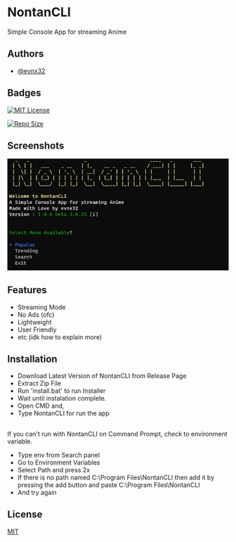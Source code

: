
# NontanCLI

Simple Console App for streaming Anime


## Authors

- [@evnx32](https://www.github.com/evnx32)


## Badges

[![MIT License](https://img.shields.io/bower/l/Mi?style=for-the-badge)](https://choosealicense.com/licenses/mit/) 

[![Repo Size](https://img.shields.io/github/repo-size/evnx32/NontanCLI?style=for-the-badge)](https://img.shields.io/github/repo-size/evnx32/NontanCLI?style=for-the-badge)


## Screenshots

![App Screenshot](https://raw.githubusercontent.com/evnx32/NontanCLI/main/Image/Screenshot%202023-04-08%20081138.png)


## Features

- Streaming Mode
- No Ads (ofc)
- Lightweight
- User Friendly
- etc (idk how to explain more)


## Installation

- Download Latest Version of NontanCLI from Release Page
- Extract Zip File
- Run 'install.bat' to run Installer
- Wait until instalation complete.
- Open CMD and,
- Type NontanCLI for run the app
##

If you can't run with NontanCLI on Command Prompt, check to environment variable.

- Type env from Search panel 
- Go to Environment Variables
- Select Path and press 2x
- If there is no path named C:\Program Files\NontanCLI then add it by pressing the add button and paste C:\Program Files\NontanCLI
- And try again



## License

[MIT](https://choosealicense.com/licenses/mit/)


